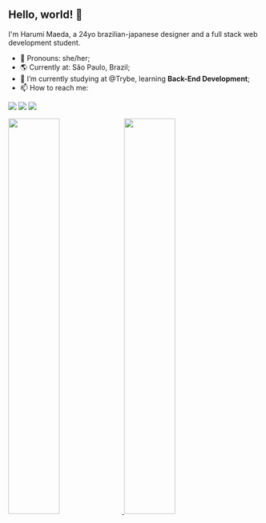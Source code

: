 
## Hello, world! :wave:

I'm Harumi Maeda, a 24yo brazilian-japanese designer and a full stack web development student.

- :woman: Pronouns: she/her;
- :earth_americas: Currently at: São Paulo, Brazil;
- 🌱 I’m currently studying at @Trybe, learning **Back-End Development**;
- 📫 How to reach me:

<a href="https://instagram.com/harumimaeda" target="_blank"><img src="https://img.shields.io/badge/-Instagram-%23E4405F?style=for-the-badge&logo=instagram&logoColor=white" target="_blank"></a>
<a href = "mailto:harumiumaeda@gmail.com"><img src="https://img.shields.io/badge/Gmail-D14836?style=for-the-badge&logo=gmail&logoColor=white" target="_blank"></a>
<a href="https://www.linkedin.com/in/harumi-maeda/" target="_blank"><img src="https://img.shields.io/badge/-LinkedIn-%230077B5?style=for-the-badge&logo=linkedin&logoColor=white" target="_blank"></a> 


<div class="row">
<a href="https://github.com/harumimaeda">
<img width="45%" src="https://github-readme-stats.vercel.app/api?username=harumimaeda&show_icons=true&theme=aura_dark&include_all_commits=true&count_private=true"/>
  <img width="45%" src="https://github-readme-stats.vercel.app/api/top-langs/?username=harumimaeda&layout=compact&langs_count=7&theme=aura_dark"/>
  </a>
</div>
